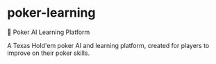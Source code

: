 # poker-learning

🎰 Poker AI Learning Platform

A Texas Hold'em poker AI and learning platform, created for players to improve on their poker skills. 

